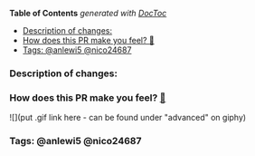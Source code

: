 <!-- START doctoc generated TOC please keep comment here to allow auto update -->
<!-- DON'T EDIT THIS SECTION, INSTEAD RE-RUN doctoc TO UPDATE -->
**Table of Contents**  *generated with [DocToc](https://github.com/thlorenz/doctoc)*

- [Description of changes:](#description-of-changes)
- [How does this PR make you feel? :link:](#how-does-this-pr-make-you-feel-link)
- [Tags: @anlewi5 @nico24687](#tags-anlewi5-nico24687)

<!-- END doctoc generated TOC please keep comment here to allow auto update -->

### Description of changes:


### How does this PR make you feel? [:link:](http://giphy.com/categories/emotions/)

![](put .gif link here - can be found under "advanced" on giphy)

### Tags: @anlewi5 @nico24687